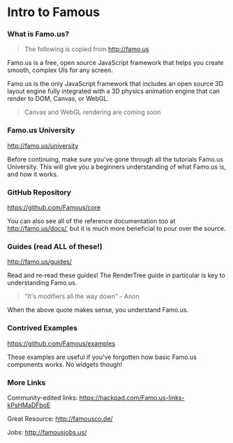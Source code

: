 # Intro to Famous


### What is Famo.us?

> The following is copied from http://famo.us

Famo.us is a free, open source JavaScript framework that helps you create smooth, complex UIs for any screen.

Famo.us is the only JavaScript framework that includes an open source 3D layout engine fully integrated with a 3D physics animation engine that can render to DOM, Canvas, or WebGL.

> Canvas and WebGL rendering are coming soon

### Famo.us University

http://famo.us/university

Before continuing, make sure you've gone through all the tutorials Famo.us University. This will give you a beginners understanding of what Famo.us is, and how it works.

### GitHub Repository

https://github.com/Famous/core

You can also see all of the reference documentation too at http://famo.us/docs/, but it is much more beneficial to pour over the source.

### Guides (read ALL of these!)

http://famo.us/guides/

Read and re-read these guides! The RenderTree guide in particular is key to understanding Famo.us.

> "It's modifiers all the way down" - Anon

When the above quote makes sense, you understand Famo.us.


### Contrived Examples

https://github.com/Famous/examples

These examples are useful if you've forgotten how basic Famo.us components works. No widgets though!


### More Links

Community-edited links: https://hackpad.com/Famo.us-links-kPsHMaDFboE

Great Resource: http://famousco.de/

Jobs: http://famousjobs.us/


